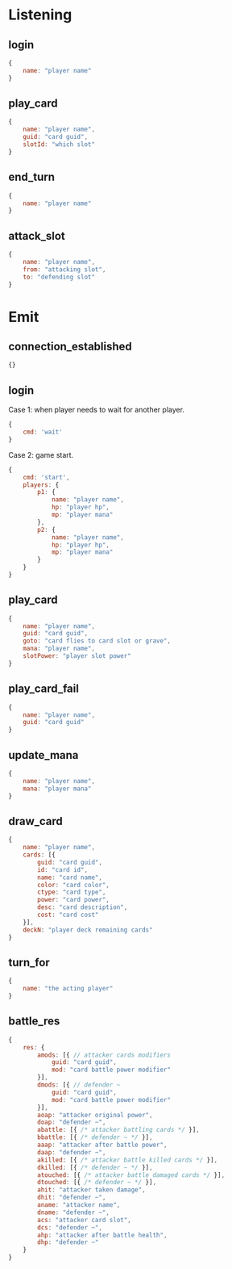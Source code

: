 # Listening

## login

``` js
{
    name: "player name"
}
```

## play_card

``` js
{
    name: "player name",
    guid: "card guid",
    slotId: "which slot"
}
```

## end_turn

``` js
{
    name: "player name"
}
```

## attack_slot

``` js
{
    name: "player name",
    from: "attacking slot",
    to: "defending slot"
}
```

# Emit

## connection_established

``` js
{}
```

## login

Case 1: when player needs to wait for another player.

``` js
{
    cmd: 'wait'
}
```

Case 2: game start.

``` js
{
    cmd: 'start',
    players: {
        p1: {
            name: "player name",
            hp: "player hp",
            mp: "player mana"
        },
        p2: {
            name: "player name",
            hp: "player hp",
            mp: "player mana"
        }
    }
}
```

## play_card

``` js
{
    name: "player name",
    guid: "card guid",
    goto: "card flies to card slot or grave",
    mana: "player name",
    slotPower: "player slot power"
}
```

## play_card_fail

``` js
{
    name: "player name",
    guid: "card guid"
}
```

## update_mana

``` js
{
    name: "player name",
    mana: "player mana"
}
```

## draw_card

``` js
{
    name: "player name",
    cards: [{
        guid: "card guid",
        id: "card id",
        name: "card name",
        color: "card color",
        ctype: "card type",
        power: "card power",
        desc: "card description",
        cost: "card cost"
    }],
    deckN: "player deck remaining cards"
}
```

## turn_for

``` js
{
    name: "the acting player"
}
```

## battle_res

``` js
{
    res: {
        amods: [{ // attacker cards modifiers
            guid: "card guid",
            mod: "card battle power modifier"
        }],
        dmods: [{ // defender ~
            guid: "card guid",
            mod: "card battle power modifier"
        }],
        aoap: "attacker original power",
        doap: "defender ~",
        abattle: [{ /* attacker battling cards */ }],
        bbattle: [{ /* defender ~ */ }],
        aaap: "attacker after battle power",
        daap: "defender ~",
        akilled: [{ /* attacker battle killed cards */ }],
        dkilled: [{ /* defender ~ */ }],
        atouched: [{ /* attacker battle damaged cards */ }],
        dtouched: [{ /* defender ~ */ }],
        ahit: "attacker taken damage",
        dhit: "defender ~",
        aname: "attacker name",
        dname: "defender ~",
        acs: "attacker card slot",
        dcs: "defender ~",
        ahp: "attacker after battle health",
        dhp: "defender ~"
    }
}
```